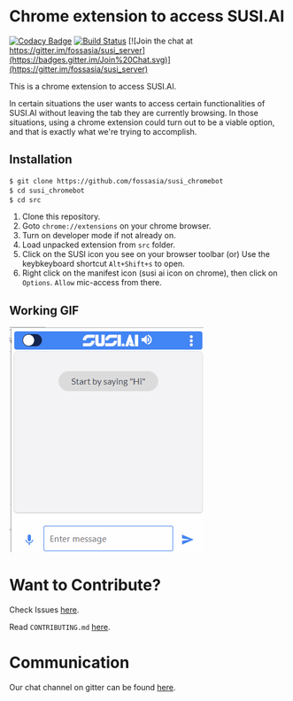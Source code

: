 # Chrome extension to access SUSI.AI

[![Codacy Badge](https://api.codacy.com/project/badge/Grade/98a620d9aed84320ab5d38e03e23a09b)](https://www.codacy.com/app/zamhaq/susi_chromebot?utm_source=github.com&utm_medium=referral&utm_content=fossasia/susi_chromebot&utm_campaign=badger)
[![Build Status](https://travis-ci.org/fossasia/susi_chromebot.svg?branch=master)](https://travis-ci.org/fossasia/susi_chromebot)
[![Join the chat at https://gitter.im/fossasia/susi_server](https://badges.gitter.im/Join%20Chat.svg)](https://gitter.im/fossasia/susi_server)

This is a chrome extension to access SUSI.AI.

In certain situations the user wants to access certain functionalities of SUSI.AI without leaving the tab they are currently browsing. In those situations, using a chrome extension could turn out to be a viable option, and that is exactly what we're trying to accomplish.

## Installation

```sh
$ git clone https://github.com/fossasia/susi_chromebot
$ cd susi_chromebot
$ cd src
```

1. Clone this repository.
2. Goto `chrome://extensions` on your chrome browser.
3. Turn on developer mode if not already on.
4. Load unpacked extension from `src` folder.
5. Click on the SUSI icon you see on your browser toolbar (or) Use the keybkeyboard shortcut ``Alt+Shift+s`` to open. 
6. Right click on the manifest icon (susi ai icon on chrome), then click on `Options`. `Allow`  mic-access from there.

## Working GIF

![SUSI_CHROMEBOT_GIF](susi_chromebot.gif)


# Want to Contribute?

Check Issues [here](https://github.com/fossasia/susi_chromebot/issues).

Read `CONTRIBUTING.md` [here](https://github.com/fossasia/susi_chromebot/blob/master/.github/CONTRIBUTING.md).

# Communication

Our chat channel on gitter can be found [here](https://gitter.im/fossasia/susi_server).
